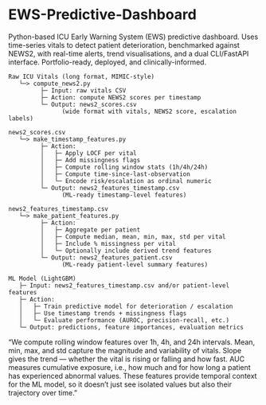 # EWS-Predictive-Dashboard
Python-based ICU Early Warning System (EWS) predictive dashboard. Uses time-series vitals to detect patient deterioration, benchmarked against NEWS2, with real-time alerts, trend visualisations, and a dual CLI/FastAPI interface. Portfolio-ready, deployed, and clinically-informed.

```text
Raw ICU Vitals (long format, MIMIC-style)
   └─> compute_news2.py
         ├─ Input: raw vitals CSV
         ├─ Action: compute NEWS2 scores per timestamp
         └─ Output: news2_scores.csv
               (wide format with vitals, NEWS2 score, escalation labels)

news2_scores.csv
   └─> make_timestamp_features.py
         ├─ Action:
         │   ├─ Apply LOCF per vital
         │   ├─ Add missingness flags
         │   ├─ Compute rolling window stats (1h/4h/24h)
         │   ├─ Compute time-since-last-observation
         │   └─ Encode risk/escalation as ordinal numeric
         └─ Output: news2_features_timestamp.csv
               (ML-ready timestamp-level features)

news2_features_timestamp.csv
   └─> make_patient_features.py
         ├─ Action:
         │   ├─ Aggregate per patient
         │   ├─ Compute median, mean, min, max, std per vital
         │   ├─ Include % missingness per vital
         │   └─ Optionally include derived trend features
         └─ Output: news2_features_patient.csv
               (ML-ready patient-level summary features)

ML Model (LightGBM)
   ├─ Input: news2_features_timestamp.csv and/or patient-level features
   ├─ Action:
   │   ├─ Train predictive model for deterioration / escalation
   │   ├─ Use timestamp trends + missingness flags
   │   └─ Evaluate performance (AUROC, precision-recall, etc.)
   └─ Output: predictions, feature importances, evaluation metrics
```

“We compute rolling window features over 1h, 4h, and 24h intervals. Mean, min, max, and std capture the magnitude and variability of vitals. Slope gives the trend — whether the vital is rising or falling and how fast. AUC measures cumulative exposure, i.e., how much and for how long a patient has experienced abnormal values. These features provide temporal context for the ML model, so it doesn’t just see isolated values but also their trajectory over time.”